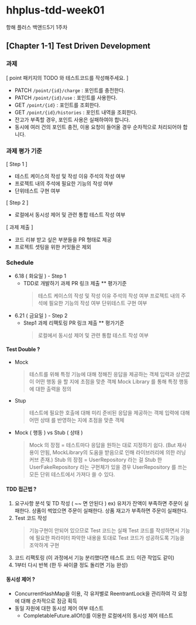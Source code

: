 # hhplus-tdd-week01
항해 플러스 백앤드5기 1주차


## [Chapter 1-1] Test Driven Development


### 과제
[ point 패키지의 TODO 와 테스트코드를 작성해주세요. ]
* PATCH  `/point/{id}/charge` : 포인트를 충전한다.
* PATCH `/point/{id}/use` : 포인트를 사용한다.
* GET `/point/{id}` : 포인트를 조회한다.
* GET `/point/{id}/histories` : 포인트 내역을 조회한다.
* 잔고가 부족할 경우, 포인트 사용은 실패하여야 합니다.
* 동시에 여러 건의 포인트 충전, 이용 요청이 들어올 경우 순차적으로 처리되어야 합니다.


### 과제 평가 기준
[ Step 1 ]
* 테스트 케이스의 작성 및 작성 이유 주석의 작성 여부
* 프로젝트 내의 주석에 필요한 기능의 작성 여부
* 단위테스트 구현 여부

[ Step 2 ]
* 로컬에서 동시성 제어 및 관련 통합 테스트 작성 여부

[ 과제 제출 ] 
* 코드 리뷰 받고 싶은 부분들을 PR 형태로 제공
* 프로젝트 셋팅을 위한 커밋들은 제외


### Schedule
* 6.18 ( 화요일 ) - Step 1
  - TDD로 개발하기 과제 PR 링크 제출
    ** 평가기준
     > 테스트 케이스의 작성 및 작성 이유 주석의 작성 여부
     > 프로젝트 내의 주석에 필요한 기능의 작성 여부
     > 단위테스트 구현 여부
     > 
* 6.21 ( 금요일 ) - Step 2
  - Step1 과제 리팩토링 PR 링크 제출
    ** 평가기준
     > 로컬에서 동시성 제어 및 관련 통합 테스트 작성 여부


#### Test Double ?
* Mock
  > 테스트를 위해 특정 기능에 대해 정해진 응답을 제공하는 객체
  > 입력과 상관없이 어떤 행동 을 할 지에 초점을 맞춘 객체
  > Mock Library 를 통해 특정 행동에 대한 출력을 정의
* Stup
  > 테스트에 필요한 호출에 대해 미리 준비된 응답을 제공하는 객체
  > 입력에 대해 어떤 상태 를 반영하는 지에 초점을 맞춘 객체
* Mock ( 행동 ) vs Stub ( 상태 )
  > Mock 의 장점 = 테스트마다 응답을 원하는 대로 지정하기 쉽다. (But 재사용이 안됨, MockLibrary의 도움을 받음으로 인해 라이브러리에 의한 러닝커브 존재.)
  > Stub 의 장점 = UserRepository 라는 걸 Stub 한 UserFakeRepository 라는 구현체가 있을 경우 UserRepository 를 쓰는 모든 단위 테스트에서 가져다 쓸 수 있다.


#### TDD 접근법 ?
1. 요구사항 분석 및 TD 작성 ( ~~ 면 안된다 )
   ex) 유저가 잔액이 부족하면 주문이 실패한다.
       상품이 썩었으면 주문이 실패한다.
       상품 재고가 부족하면 주문이 실패한다.
2. Test 코드 작성
   > 기능구현이 안되어 있으므로 Test 코드는 실패
   > Test 코드를 작성하면서 기능에 필요한 파라미터 파악한 내용을 토대로 Test 코드가 성공하도록 기능을 조악하게 구현
3. 코드 리팩토링 (이 과정에서 기능 분리했다면 테스트 코드 이관 작업도 같이)
4. 1부터 다시 반복 (한 두 싸이클 정도 돌리면 기능 완성)


#### 동시성 제어 ?
* ConcurrentHashMap을 이용, 각 유저별로 ReentrantLock을 관리하여 각 요청에 대해 순차적으로 잠금 획득
* 동일 자원에 대한 동시성 제어 여부 테스트
  - CompletableFuture.allOf()를 이용한 로컬에서의 동시성 제어 테스트
